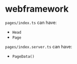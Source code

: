 # webframework

`pages/index.ts` can have:
- `Head`
- `Page`

`pages/index.server.ts` can have:
- `PageData()`
